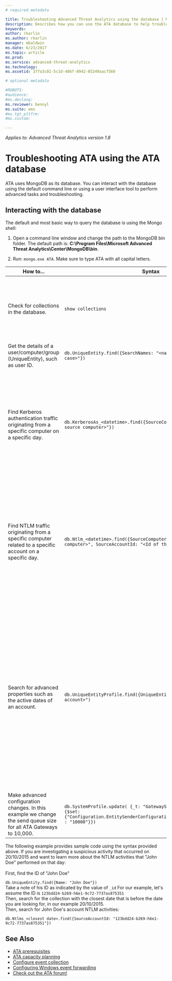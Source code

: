 ```yaml
---
# required metadata

title: Troubleshooting Advanced Threat Analytics using the database | Microsoft Docs
description: Describes how you can use the ATA database to help troubleshoot issues 
keywords:
author: rkarlin
ms.author: rkarlin
manager: mbaldwin
ms.date: 6/23/2017
ms.topic: article
ms.prod:
ms.service: advanced-threat-analytics
ms.technology:
ms.assetid: 377a3c81-5c1d-486f-8942-85249aacf560

# optional metadata

#ROBOTS:
#audience:
#ms.devlang:
ms.reviewer: bennyl
ms.suite: ems
#ms.tgt_pltfrm:
#ms.custom:

---
```


*Applies to: Advanced Threat Analytics version 1.8*



# Troubleshooting ATA using the ATA database
ATA uses MongoDB as its database.
You can interact with the database using the default command line or using a user interface tool to perform advanced tasks and troubleshooting.

## Interacting with the database
The default and most basic way to query the database is using the Mongo shell:

1.  Open a command line window and change the path to the MongoDB bin folder. The default path is: **C:\Program Files\Microsoft Advanced Threat Analytics\Center\MongoDB\bin**.

2.  Run: `mongo.exe ATA`. Make sure to type ATA with all capital letters.

|How to...|Syntax|Notes|
|-------------|----------|---------|
|Check for collections in the database.|`show collections`|Useful as an end-to-end test to see that traffic is being written to the database and that event 4776 is being received by ATA.|
|Get the details of a user/computer/group (UniqueEntity), such as user ID.|`db.UniqueEntity.find({SearchNames: "<name of entity in lower case>"})`||
|Find Kerberos authentication traffic originating from a specific computer on a specific day.|`db.KerberosAs_<datetime>.find({SourceComputerId: "<Id of the source computer>"})`|To get the &lt;ID of the source computer&gt; you can query the UniqueEntity collections, as shown in the example.<br /><br />Each network activity type, for example Kerberos authentications, has its own collection per UTC date.|
|Find NTLM traffic originating from a specific computer related to a specific account on a specific day.|`db.Ntlm_<datetime>.find({SourceComputerId: "<Id of the source computer>", SourceAccountId: "<Id of the account>"})`|To get the &lt;ID of the source computer&gt; and &lt;ID of the account&gt; you can query the UniqueEntity collections, as shown in the example.<br /><br />Each network activity type, for example NTLM authentications, has its own collection per UTC date.|
|Search for advanced properties such as the active dates of an account. |`db.UniqueEntityProfile.find({UniqueEntityId: "<Id of the account>")`|To get the &lt;ID of the account&gt; you can query the UniqueEntity collections, as shown in the example.<br>The property name that shows the dates in which the account has been active is called: "ActiveDates". For example you may want to know if an account has at least 21 days of activity for the abnormal behavior machine learning algorithm to be able to run on it.|
|Make advanced configuration changes. In this example we change the send queue size for all ATA Gateways to 10,000.|`db.SystemProfile.update( {_t: "GatewaySystemProfile"} ,`<br>`{$set:{"Configuration.EntitySenderConfiguration.EntityBatchBlockMaxSize" : "10000"}})`|`|

The following example provides sample code using the syntax provided above. If you are investigating a suspicious activity that occurred on 20/10/2015 and want to learn more about the NTLM activities that "John Doe" performed on that day:<br /><br />First, find the ID of "John Doe"

`db.UniqueEntity.find({Name: "John Doe"})`<br>Take a note of his ID as indicated by the value of `_id` For our example, let's assume the ID is `123bdd24-b269-h6e1-9c72-7737as875351`<br>Then, search for the collection with the closest date that is before the date you are looking for, in our example 20/10/2015.<br>Then, search for John Doe's account NTLM activities: 

`db.Ntlms_<closest date>.find({SourceAccountId: "123bdd24-b269-h6e1-9c72-7737as875351"})`

## See Also
- [ATA prerequisites](ata-prerequisites.md)
- [ATA capacity planning](ata-capacity-planning.md)
- [Configure event collection](configure-event-collection.md)
- [Configuring Windows event forwarding](configure-event-collection.md#configuring-windows-event-forwarding)
- [Check out the ATA forum!](https://social.technet.microsoft.com/Forums/security/home?forum=mata)
